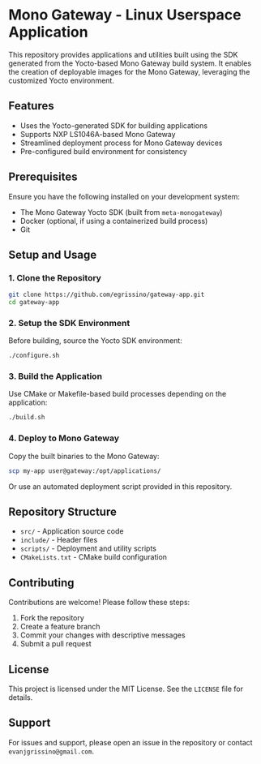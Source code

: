 # Mono Gateway - Linux Userspace Application

This repository provides applications and utilities built using the SDK generated from the Yocto-based Mono Gateway build system. It enables the creation of deployable images for the Mono Gateway, leveraging the customized Yocto environment.

## Features
- Uses the Yocto-generated SDK for building applications
- Supports NXP LS1046A-based Mono Gateway
- Streamlined deployment process for Mono Gateway devices
- Pre-configured build environment for consistency

## Prerequisites
Ensure you have the following installed on your development system:
- The Mono Gateway Yocto SDK (built from `meta-monogateway`)
- Docker (optional, if using a containerized build process)
- Git

## Setup and Usage
### 1. Clone the Repository
```bash
git clone https://github.com/egrissino/gateway-app.git
cd gateway-app
```

### 2. Setup the SDK Environment
Before building, source the Yocto SDK environment:
```bash
./configure.sh
```

### 3. Build the Application
Use CMake or Makefile-based build processes depending on the application:
```bash
./build.sh
```

### 4. Deploy to Mono Gateway
Copy the built binaries to the Mono Gateway:
```bash
scp my-app user@gateway:/opt/applications/
```
Or use an automated deployment script provided in this repository.

## Repository Structure
- `src/` - Application source code
- `include/` - Header files
- `scripts/` - Deployment and utility scripts
- `CMakeLists.txt` - CMake build configuration

## Contributing
Contributions are welcome! Please follow these steps:
1. Fork the repository
2. Create a feature branch
3. Commit your changes with descriptive messages
4. Submit a pull request

## License
This project is licensed under the MIT License. See the `LICENSE` file for details.

## Support
For issues and support, please open an issue in the repository or contact `evanjgrissino@gmail.com`.

